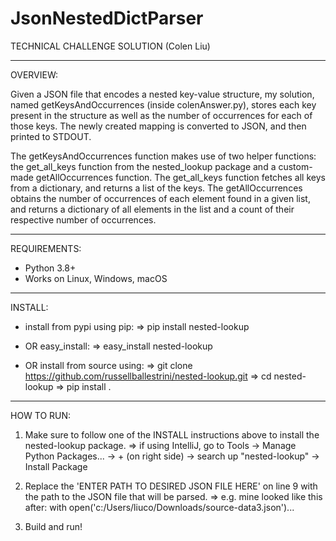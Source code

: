 # JsonNestedDictParser

TECHNICAL CHALLENGE SOLUTION 
(Colen Liu)

_________________________________________________________________________________________________________________

OVERVIEW:

Given a JSON file that encodes a nested key-value structure, my solution, named getKeysAndOccurrences (inside colenAnswer.py), 
stores each key present in the structure as well as the number of occurrences for each of those keys. The newly 
created mapping is converted to JSON, and then printed to STDOUT.

The getKeysAndOccurrences function makes use of two helper functions: the get_all_keys function from the 
nested_lookup package and a custom-made getAllOccurrences function. The get_all_keys function fetches all keys 
from a dictionary, and returns a list of the keys. The getAllOccurrences obtains the number of occurrences of 
each element found in a given list, and returns a dictionary of all elements in the list and a count of their
respective number of occurrences.

_________________________________________________________________________________________________________________

REQUIREMENTS:

- Python 3.8+
- Works on Linux, Windows, macOS

_________________________________________________________________________________________________________________

INSTALL:

- install from pypi using pip:
	=> pip install nested-lookup

- OR easy_install:
	=> easy_install nested-lookup

- OR install from source using:
	=> git clone https://github.com/russellballestrini/nested-lookup.git
	=> cd nested-lookup
	=> pip install .

_________________________________________________________________________________________________________________

HOW TO RUN:

1. Make sure to follow one of the INSTALL instructions above to install the nested-lookup package.
	=> if using IntelliJ, go to Tools -> Manage Python Packages... -> + (on right side) -> 
		search up "nested-lookup" -> Install Package

2. Replace the 'ENTER PATH TO DESIRED JSON FILE HERE' on line 9 with the path to the JSON file that will be parsed.
	=> e.g. mine looked like this after: with open('c:/Users/liuco/Downloads/source-data3.json')...

3. Build and run!





